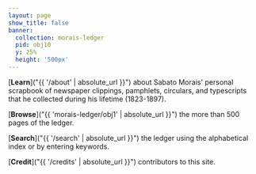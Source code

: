 ```yaml
---
layout: page
show_title: false
banner:
  collection: morais-ledger
  pid: obj10
  y: 25%
  height: '500px'
---
```


[**Learn**]("{{ '/about' | absolute_url }}") about Sabato Morais' personal scrapbook of newspaper clippings, pamphlets, circulars, and typescripts that he collected during his lifetime (1823-1897). 

[**Browse**]("{{ 'morais-ledger/obj1' | absolute_url }}") the more than 500 pages of the ledger. 

[**Search**]("{{ '/search' | absolute_url }}") the ledger using the alphabetical index or by entering keywords. 

[**Credit**]("{{ '/credits' | absolute_url }}") contributors to this site. 
